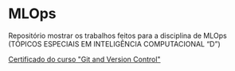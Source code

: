 # MLOps
Repositório mostrar os trabalhos feitos para a disciplina de MLOps (TÓPICOS ESPECIAIS EM INTELIGÊNCIA COMPUTACIONAL “D”)

[Certificado do curso "Git and Version Control"](https://app.dataquest.io/verify_cert/137IZX3F96DO6B99F3R5/)

